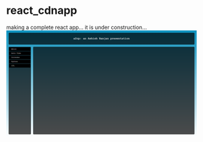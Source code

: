 # react_cdnapp
making a complete react app... it is under construction...
<img src="https://github.com/a2rp/react_cdnapp/blob/main/Screenshot%20(27).png" title="home page" alt="home page" />
